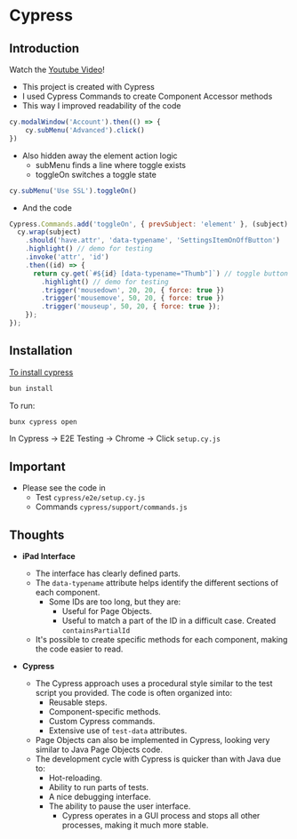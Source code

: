 # Cypress

## Introduction

Watch the [Youtube Video](https://youtu.be/Wr0gch-lWwE)!

- This project is created with Cypress
- I used Cypress Commands to create Component Accessor methods
- This way I improved readability of the code
```javascript
cy.modalWindow('Account').then(() => {
    cy.subMenu('Advanced').click()
})
```
- Also hidden away the element action logic
    - subMenu finds a line where toggle exists
    - toggleOn switches a toggle state
```javascript
cy.subMenu('Use SSL').toggleOn()
```
- And the code
```javascript
Cypress.Commands.add('toggleOn', { prevSubject: 'element' }, (subject) => {
  cy.wrap(subject)
    .should('have.attr', 'data-typename', 'SettingsItemOnOffButton')
    .highlight() // demo for testing
    .invoke('attr', 'id')
    .then((id) => {
      return cy.get(`#${id} [data-typename="Thumb"]`) // toggle button
        .highlight() // demo for testing
        .trigger('mousedown', 20, 20, { force: true })
        .trigger('mousemove', 50, 20, { force: true })
        .trigger('mouseup', 50, 20, { force: true });
    });
});
```

## Installation

[To install cypress](https://bun.sh/docs/installation)

```bash
bun install
```

To run:

```bash
bunx cypress open
```

In Cypress -> E2E Testing -> Chrome -> Click `setup.cy.js`

## Important

- Please see the code in
    - Test `cypress/e2e/setup.cy.js`
    - Commands `cypress/support/commands.js`

## Thoughts

- **iPad Interface**
  - The interface has clearly defined parts.
  - The `data-typename` attribute helps identify the different sections of each component.
    - Some IDs are too long, but they are:
      - Useful for Page Objects.
      - Useful to match a part of the ID in a difficult case. Created `containsPartialId`
  - It's possible to create specific methods for each component, making the code easier to read.

- **Cypress**
  - The Cypress approach uses a procedural style similar to the test script you provided. The code is often organized into:
    - Reusable steps.
    - Component-specific methods.
    - Custom Cypress commands.
    - Extensive use of `test-data` attributes.
  - Page Objects can also be implemented in Cypress, looking very similar to Java Page Objects code.
  - The development cycle with Cypress is quicker than with Java due to:
    - Hot-reloading.
    - Ability to run parts of tests.
    - A nice debugging interface.
    - The ability to pause the user interface.
      - Cypress operates in a GUI process and stops all other processes, making it much more stable.

